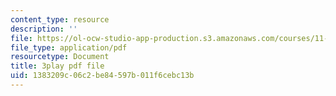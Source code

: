 ```yaml
---
content_type: resource
description: ''
file: https://ol-ocw-studio-app-production.s3.amazonaws.com/courses/11-601-introduction-to-environmental-policy-and-planning-fall-2016/1383209c06c2be84597b011f6cebc13b_HpMRwM6tAQ.pdf
file_type: application/pdf
resourcetype: Document
title: 3play pdf file
uid: 1383209c-06c2-be84-597b-011f6cebc13b
---
```


